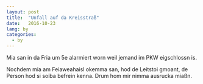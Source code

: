 ```yaml
---
layout: post
title:  "Unfall auf da Kreisstraß"
date:   2016-10-23
lang: by
categories:
  - by
---
```


Mia san in da Fria um 5e alarmiert worn weil jemand im PKW eigschlossn is.

Nochdem mia am Feiaweahaisl okemma san, hod de Leitstoi gmoant, de Person hod si soiba befrein kenna. Drum hom mir nimma ausrucka miaßn.

